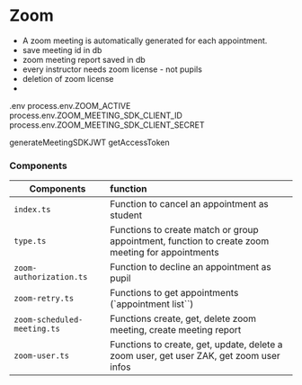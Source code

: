 # Zoom

-   A zoom meeting is automatically generated for each appointment.
-   save meeting id in db
-   zoom meeting report saved in db
-   every instructor needs zoom license - not pupils
-   deletion of zoom license
-

.env
process.env.ZOOM_ACTIVE
process.env.ZOOM_MEETING_SDK_CLIENT_ID
process.env.ZOOM_MEETING_SDK_CLIENT_SECRET

generateMeetingSDKJWT
getAccessToken

### Components

| Components                  | function                                                                                         |
| --------------------------- | :----------------------------------------------------------------------------------------------- |
| `index.ts`                  | Function to cancel an appointment as student                                                     |
| `type.ts`                   | Functions to create match or group appointment, function to create zoom meeting for appointments |
| `zoom-authorization.ts`     | Function to decline an appointment as pupil                                                      |
| `zoom-retry.ts`             | Functions to get appointments (`appointment list``)                                              |
| `zoom-scheduled-meeting.ts` | Functions create, get, delete zoom meeting, create meeting report                                |
| `zoom-user.ts`              | Functions to create, get, update, delete a zoom user, get user ZAK, get zoom user infos          |
